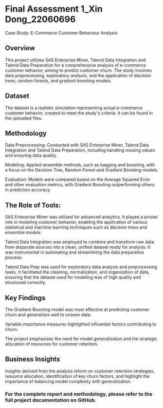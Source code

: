 # Final Assessment 1_Xin Dong_22060696
Case Study: E-Commerce Customer Behaviour Analysis

## Overview

This project utilizes SAS Enterprise Miner, Talend Data Integration and Talend Data Preparation for a comprehensive analysis of e-commerce customer behavior, aiming to predict customer churn. The study involves data preprocessing, exploratory analysis, and the application of decision trees, random forests, and gradient boosting models.

## Dataset

The dataset is a realistic simulation representing actual e-commerce customer behavior, created to meet the study's criteria. It can be found in the uploaded files.

## Methodology

Data Preprocessing: Conducted with SAS Enterprise Miner, Talend Data Integration and Talend Data Preparation, including handling missing values and ensuring data quality.

Modeling: Applied ensemble methods, such as bagging and boosting, with a focus on the Decision Tree, Random Forest and Gradient Boosting models.

Evaluation: Models were compared based on the Average Squared Error and other evaluation metrics, with Gradient Boosting outperforming others in prediction accuracy.


## The Role of Tools:

SAS Enterprise Miner was utilized for advanced analytics. It played a pivotal role in modeling customer behavior, enabling the application of various statistical and machine learning techniques such as decision trees and ensemble models.

Talend Data Integration was employed to combine and transform raw data from disparate sources into a clean, unified dataset ready for analysis. It was instrumental in automating and streamlining the data preparation process.

Talend Data Prep was used for exploratory data analysis and preprocessing tasks. It facilitated the cleaning, normalization, and organization of data, ensuring that the dataset used for modeling was of high quality and structured correctly.

## Key Findings

The Gradient Boosting model was most effective at predicting customer churn and generalizes well to unseen data.

Variable importance measures highlighted influential factors contributing to churn.

The project emphasizes the need for model generalization and the strategic allocation of resources for customer retention.


## Business Insights

Insights derived from the analysis inform on customer retention strategies, resource allocation, identification of key churn factors, and highlight the importance of balancing model complexity with generalization.

### For the complete report and methodology, please refer to the full project documentation on GitHub.
